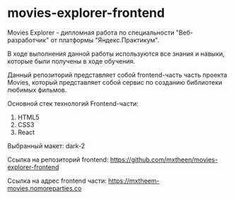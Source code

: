 # movies-explorer-frontend

Movies Explorer - дипломная работа по специальности "Веб-разработчик" от платформы "Яндекс.Практикум".

В ходе выполнения данной работы используются все знания и навыки, которые были получены в ходе обучения.

Данный репозиторий представляет собой frontend-часть часть проекта Movies, который представляет собой сервис по созданию библиотеки любимых фильмов.

Основной стек технологий Frontend-части:
1. HTML5
2. CSS3
3. React

Выбранный макет: dark-2

Ссылка на репозиторий frontend: https://github.com/mxtheen/movies-explorer-frontend

Ссылка на адрес frontend части: https://mxtheem-movies.nomoreparties.co

